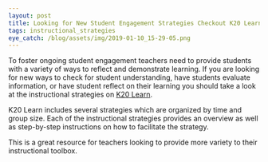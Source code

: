 ```yaml
---
layout: post
title: Looking for New Student Engagement Strategies Checkout K20 Learn
tags: instructional_strategies
eye_catch: /blog/assets/img/2019-01-10_15-29-05.png
---
```


To foster ongoing student engagement teachers need to provide students with a variety of ways to reflect and demonstrate learning.  If you are looking for new ways to check for student understanding, have students evaluate information, or have student reflect on their learning you should take a look at the instructional strategies on [K20 Learn](https://learn.k20center.ou.edu/strategies).

<!--more-->

K20 Learn includes several strategies which are organized by time and group size.  Each of the instructional strategies provides an overview as well as step-by-step instructions on how to facilitate the strategy.

This is a great resource for teachers looking to provide more variety to their instructional toolbox.
